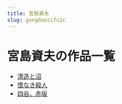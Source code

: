 ```yaml
---
title: 宮島資夫
slug: gongdaozifu1c
---
```


# 宮島資夫の作品一覧

- [清造と沼](qingzaotozhao78)
- [恨なき殺人](hennakisharenf8)
- [四谷、赤坂](siguchibanac)
